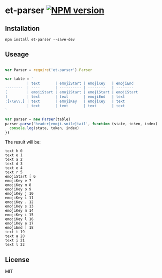 # et-parser [![NPM version](https://img.shields.io/npm/v/et-parser.svg?style=flat-square)](https://www.npmjs.com/package/et-parser)

## Installation
```console
npm install et-parser --save-dev
```

## Useage


```javascript

var Parser = require('et-parser').Parser

var table = `
          | text       | emojiStart | emojiKey   | emojiEnd
--------  | ----       | ---------- | --------   | --------
[         | emojiStart | emojiStart | emojiStart | emojiStart
]         | text       | text       | emojiEnd   | text
:[\\w\\.] | text       | emojiKey   | emojiKey   | text
          | text       | text       | text       | text
`

var parser = new Parser(table)
parser.parse('header[emoji.smile]tail', function (state, token, index) {
  console.log(state, token, index)
})
```

The result will be:
```
text h 0
text e 1
text a 2
text d 3
text e 4
text r 5
emojiStart [ 6
emojiKey e 7
emojiKey m 8
emojiKey o 9
emojiKey j 10
emojiKey i 11
emojiKey . 12
emojiKey s 13
emojiKey m 14
emojiKey i 15
emojiKey l 16
emojiKey e 17
emojiEnd ] 18
text t 19
text a 20
text i 21
text l 22
```

## License
MIT